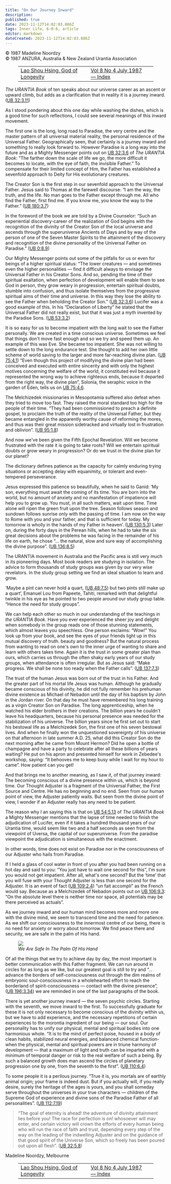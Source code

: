 ```yaml
---
title: "On Our Journey Inward"
description: 
published: true
date: 2023-11-12T14:02:03.086Z
tags: Inner Life, 6-0-6, article
editor: markdown
dateCreated: 2023-11-12T14:02:03.086Z
---
```


<p class="v-card v-sheet theme--light grey lighten-3 px-2 py-1">© 1987 Madeline Noordzy<br>© 1987 ANZURA, Australia & New Zealand Urantia Association</p>
<figure class="table chapter-navigator">
  <table>
    <tbody>
      <tr>
        <td>
        <a href="/en/article/Emmanuel_Lou/Lao_Shou_Hsing_God_of_Longevity">
          <span class="mdi mdi-arrow-left-drop-circle"></span><span class="pl-2">Lao Shou Hsing, God of Longevity</span>
        </a>
        </td>
        <td>
        <a href="/en/index/articles_606#vol-8-no-4-july-1987">
          <span class="mdi mdi-book-open-variant"></span><span class="pl-2">Vol 8 No 4 July 1987 — Index</span>
        </a>
        </td>
        <td>
        </td>
      </tr>
    </tbody>
  </table>
</figure>


_The URANTIA Book_ of ten speaks about our universe career as an ascent or upward climb, but adds as a clarification that in reality it is a journey inward. (<a id="a33_158"></a>[UB 32:3.11](/en/The_Urantia_Book/32#p3_11))

As I stood pondering about this one day while washing the dishes, which is a good time for such reflections, I could see several meanings of this inward movement.

The first one is the long, long road to Paradise, the very centre and the master pattern of all universal material reality, the personal residence of the Universal Father. Geographically seen, that certainly is a journey inward and something to really look forward to. However Paradise is a long way into the future and as a Mighty Messenger points out on <a id="a37_356"></a>[UB 32:3.6](/en/The_Urantia_Book/32#p3_6) of _The URANTIA Book_: “The farther down the scale of life we go, the more difficult it becomes to locate, with the eye of faith, the invisible Father.” To compensate for their limited concept of Him, the Father has established a sevenfold approach to Deity for His evolutionary creatures.

The Creator Son is the first step in our sevenfold approach to the Universal Father. Jesus said to Thomas at the farewell discourse: “I am the way, the truth, and the life. No man goes to the Father except through me. All who find the Father, first find me. If you know me, you know the way to the Father.” (<a id="a39_308"></a>[UB 180:3.7](/en/The_Urantia_Book/180#p3_7))

In the foreword of the book we are told by a Divine Counselor: “Such an experiential discovery-career of the realization of God begins with the recognition of the divinity of the Creator Son of the local universe and ascends through the superuniverse Ancients of Days and by way of the person of one of the Seven Master Spirits to the attainment of the discovery and recognition of the divine personality of the Universal Father on Paradise.” (<a id="a41_444"></a>[UB 0:8.9](/en/The_Urantia_Book/0#p8_9))

Our Mighty Messenger points out some of the pitfalls for us or even for beings of a higher spiritual status: “The lower creatures — and sometimes even the higher personalities — find it difficult always to envisage the Universal Father in his Creator Sons. And so, pending the time of their spiritual exaltation, when perfection of development will enable them to see God in person, they grow weary in progression, entertain spiritual doubts, stumble into confusion, and thus isolate themselves from the progressive spiritual aims of their time and universe. In this way they lose the ability to see the Father when beholding the Creator Son.” (<a id="a43_645"></a>[UB 32:3.6](/en/The_Urantia_Book/32#p3_6)) Lucifer was a good example of this. In his “Declaration of Liberty” he stated that the Universal Father did not really exist, but that it was just a myth invented by the Paradise Sons. (<a id="a43_874"></a>[UB 53:3.2](/en/The_Urantia_Book/53#p3_2))

It is so easy for us to become impatient with the long wait to see the Father personally. We are created in a time conscious universe. Sometimes we feel that things don't move fast enough and so we try and speed them up. An example of this was Eve. She became too impatient. She was not willing to settle down to the long endurance test. She thought to add her own little scheme of world saving to the larger and more far-reaching divine plan. (<a id="a45_445"></a>[UB 75:4.1](/en/The_Urantia_Book/75#p4_1)) “Even though this project of modifying the divine plan had been conceived and executed with entire sincerity and with only the highest motives concerning the welfare of the world, it constituted evil because it represented the wrong way to achieve righteous ends, because it departed from the right way, the divine plan”, Solonia, the seraphic voice in the garden of Eden, tells us on <a id="a45_873"></a>[UB 75:4.6](/en/The_Urantia_Book/75#p4_6).

The Melchizedek missionaries in Mesopotamia suffered also defeat when they tried to move too fast. They raised the moral standard too high for the people of their time. “They had been commissioned to preach a definite gospel, to proclaim the truth of the reality of the Universal Father, but they became entangled in the apparently worthy cause of reforming the mores, and thus was their great mission sidetracked and virtually lost in frustration and oblivion”. (<a id="a47_464"></a>[UB 95:1.8](/en/The_Urantia_Book/95#p1_8))

And now we've been given the Fifth Epochal Revelation. Will we become frustrated with the rate it is going to take roots? Will we entertain spiritual doubts or grow weary in progression? Or do we trust in the divine plan for our planet?

The dictionary defines patience as the capacity for calmly enduring trying situations or accepting delay with equanimity, or tolerant and even-tempered perseverance.

Jesus expressed this patience so beautifully, when he said to Ganid: ‘My son, everything must await the coming of its time. You are born into the world, but no amount of anxiety and no manifestation of impatience will help you to grow up. You must, in all such matters, wait upon time. Time alone will ripen the green fruit upon the tree. Season follows season and sundown follows sunrise only with the passing of time. I am now on the way to Rome with you and your father, and that is sufficient for today. My tomorrow is wholly in the hands of my Father in heaven’. (<a id="a53_569"></a>[UB 130:5.3](/en/The_Urantia_Book/130#p5_3)) Later on, during the forty days in the Perean hills, when he had to take the six great decisions about the problems he was facing in the remainder of his life on earth, he chose “... the natural, slow and sure way of accomplishing the divine purpose”. (<a id="a53_867"></a>[UB 136:8.5](/en/The_Urantia_Book/136#p8_5))

The URANTIA movement in Australia and the Pacific area is still very much in its pioneering days. Most book readers are studying in isolation. The advice to form thousands of study groups was given by our very wise revelators. In the study group setting we find an ideal situation to learn and grow.

‘Maybe a pint can never hold a quart, (<a id="a57_39"></a>[UB 48:7.5](/en/The_Urantia_Book/48#p7_5)) but two pints still make up a quart’, Emanuel Lou from Papeete, Tahiti, remarked with that delightful twinkle in his eye as he pointed to two people around our study group table. “Hence the need for study groups”.

We can help each other so much in our understanding of the teachings in _the URANTIA Book_. Have you ever experienced the sheer joy and delight when somebody in the group reads one of those stunning statements, which almost leaves you speechless. One person exclaims: “Wow!” You look up from your book, and see the eyes of your friends light up in this mutual discovery of truth. beauty and goodness? But the natural process from wanting to read on one's own to the inner urge of wanting to share and learn with others takes time. Again it is the trust in some greater plan than ours, which carries us through the often shaky early years of our study groups, when attendance is often irregular. But as Jesus said: “Make progress. We shall be none too ready when the Father calls”. (<a id="a59_782"></a>[UB 137:7.3](/en/The_Urantia_Book/137#p7_3))

The trust of the human Jesus was born out of the trust in his Father. And the greater part of his mortal life Jesus was human. Although he gradually became conscious of his divinity, he did not fully remember his prehuman divine existence as Michael of Nebadon until the day of his baptism by John in the Jordan river. On that day he must have remembered his long training as a virgin Creator Son on Paradise. The long apprenticeship, when he watched his elder brothers in their creations. The billion years he couldn't leave his headquarters, because his personal presence was needed for the stabilization of his universe. The billion years since he first set out to start his bestowal life as a Melchizedek Son, the first one of his seven bestowal lives. And when he finally won the unquestioned sovereignty of his universe on that afternoon in late summer A.D. 25, what did this Creator Son do the next morning after he came from Mount Hermon? Did he open a bottle of champagne and have a party to celebrate after all these billions of years waiting? He put on his apron and presented himself for work in Zebedee's workshop, saying: “It behooves me to keep busy while I wait for my hour to came”. How patient can you get!

And that brings me to another meaning, as I saw it, of that journey inward: The becoming conscious of a divine presence within us, which is beyond time. Our Thought Adjuster is a fragment of the Universal Father, the First Source and Centre. He has no beginning and no end. Seen from our human point of view, the Adjuster patiently waits. But seen from the divine point of view, I wonder if an Adjuster really has any need to be patient.

The reason why I an saying this is that on <a id="a65_43"></a>[UB 54:5.13](/en/The_Urantia_Book/54#p5_13) of _The URANTIA Book_ a Mighty Messenger mentions that the lapse of time needed to finish the adjudication of Lucifer, even if it takes a hundred thousand years of our Urantia time, would seem like two and a half seconds as seen from the viewpoint of Uversa, the capital of our superuniverse. From the paradise viewpoint the adjudication is simultaneous with the enactment.

In other words, time does not exist on Paradise nor in the consciousness of our Adjuster who hails from Paradise.

If I held a glass of cool water in front of you after you had been running on a hot day and said to you: “You just have to wait one second for this”, I'm sure you would not get impatient. After all, what's one second? But the ‘time’ that you will fuse with your Thought Adjuster is less than one second for the Adjuster. It is an event of fact (<a id="a69_345"></a>[UB 109:2.4](/en/The_Urantia_Book/109#p2_4)) “un fait accompli” as the French would say. Because as a Melchizedek of Nebadon points out on <a id="a69_484"></a>[UB 106:9.3](/en/The_Urantia_Book/106#p9_3): “On the absolute level there is neither time nor space, all potentials may be there perceived as actuals”.

As we journey inward and our human mind becomes more and more one with the divine mind, we seem to transcend time and the need for patience. As we shift our consciousness to the innermost centre of our being, there is no need for anxiety or worry about tomorrow. We find peace there and security, we are safe in the palm of His hand.

<figure id="Figure_7" class="image urantiapedia" alt="hand">
<img src="/image/article/606/hand.jpg">
<figcaption><em>We Are Safe In The Palm Of His Hand</em></figcaption>
</figure>

Of all the things that we try to achieve day by day, the most important is better communication with this Father fragment. We can run around in circles for as long as we like, but our greatest goal is still to try and “... advance the borders of self-consciousness out through the dim realms of embryonic soul-consciousness in a wholehearted effort to reach the borderland of spirit-consciousness — contact with the divine presence”, (<a id="a78_435"></a>[UB 196:3.34](/en/The_Urantia_Book/196#p3_34)) we are reminded in one of the last paragraphs of the book.

There is yet another journey inward — the seven psychic circles. Starting with the seventh, we move inward to the first. To successfully graduate for these it is not only necessary to become conscious of the divinity within us, but we have to add experience, and the necessary repetitions of certain experiences to the morontia ingredient of our being — our soul. Our personality has to unify our physical, mental and spiritual bodies into one harmonious whole. “It is to the mind of perfect poise, housed in a body of clean habits, stabilized neural energies, and balanced chemical function- when the physical, mental and spiritual powers are in triune harmony of development — that a maximum of light and truth can be imparted with a minimum of temporal danger or risk to the real welfare of such a being. By such a balanced growth does man ascend the circles of planetary progression one by one, from the seventh to the first”. (<a id="a80_932"></a>[UB 110:6.4](/en/The_Urantia_Book/110#p6_4))

To some people it is a perilous journey. “True it is, you mortals are of earthly animal origin; your frame is indeed dust. But if you actually will, if you really desire, surely the heritage of the ages is yours, and you shall someday serve throughout the universes in your true characters — children of the Supreme God of experience and divine sons of the Paradise Father of all personalities”. (<a id="a82_397"></a>[UB 112:7.19](/en/The_Urantia_Book/112#p7_19))

> “The goal of eternity is ahead! the adventure of divinity attainment lies before you! The race for perfection is on! whosoever will may enter, and certain victory will crown the efforts of every human being who will run the race of faith and trust, depending every step of the way on the leading of the indwelling Adjuster and on the guidance of that good spirit of the Universe Son, which so freely has been poured out upon all flesh”. (<a id="a84_440"></a>[UB 32:5.8](/en/The_Urantia_Book/32#p5_8))

Madeline Noordzy, Melbourne

<figure class="table chapter-navigator">
  <table>
    <tbody>
      <tr>
        <td>
        <a href="/en/article/Emmanuel_Lou/Lao_Shou_Hsing_God_of_Longevity">
          <span class="mdi mdi-arrow-left-drop-circle"></span><span class="pl-2">Lao Shou Hsing, God of Longevity</span>
        </a>
        </td>
        <td>
        <a href="/en/index/articles_606#vol-8-no-4-july-1987">
          <span class="mdi mdi-book-open-variant"></span><span class="pl-2">Vol 8 No 4 July 1987 — Index</span>
        </a>
        </td>
        <td>
        </td>
      </tr>
    </tbody>
  </table>
</figure>

